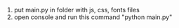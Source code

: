 1. put main.py in folder with js, css, fonts files
2. open console and run this command "python main.py"